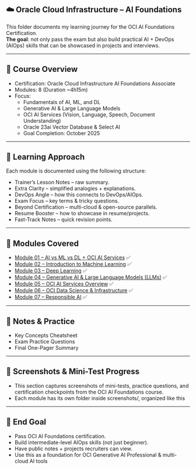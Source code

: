 ## ☁️ Oracle Cloud Infrastructure – AI Foundations

This folder documents my learning journey for the OCI AI Foundations Certification.  
**The goal**: not only pass the exam but also build practical AI + DevOps (AIOps) skills that can be showcased in projects and interviews.  

---

## 📌 Course Overview

- Certification: Oracle Cloud Infrastructure AI Foundations Associate
- Modules: 8 (Duration ~4h15m)
- Focus:
	- Fundamentals of AI, ML, and DL
	- Generative AI & Large Language Models
	- OCI AI Services (Vision, Language, Speech, Document Understanding)
	- Oracle 23ai Vector Database & Select AI
	- Goal Completion: October 2025

---

## 🧩 Learning Approach

Each module is documented using the following structure:  
- Trainer’s Lesson Notes – raw summary.
- Extra Clarity – simplified analogies + explanations.
- DevOps Angle – how this connects to DevOps/AIOps.
- Exam Focus – key terms & tricky questions.
- Beyond Certification – multi-cloud & open-source parallels.
- Resume Booster – how to showcase in resume/projects.
- Fast-Track Notes – quick revision points.

---

## 📘 Modules Covered

- [Module 01 – AI vs ML vs DL + OCI AI Services](modules/Module-01_AI-ML-DL.md) ✅  
- [Module 02 – Introduction to Machine Learning](modules/Module-02_Machine-Learning-Basics.md) ✅  
- [Module 03 – Deep Learning](modules/Module-03_Deep-Learning.md) ✅  
- [Module 04 – Generative AI & Large Language Models (LLMs)](modules/Module-04_Generative-AI-and-LLMs.md) ✅  
- [Module 05 – OCI AI Services Overview](modules/Module-05_OCI-AI-Services.md) ✅  
- [Module 06 – OCI Data Science & Infrastructure](modules/Module-06_OCI-Data-Science-and-Infrastructure.md) ✅  
- [Module 07 – Responsible AI](modules/Module-07_Responsible-AI.md) ✅

---

## 📑 Notes & Practice

- Key Concepts Cheatsheet
- Exam Practice Questions
- Final One-Pager Summary

---

## 📸 Screenshots & Mini-Test Progress

- This section captures screenshots of mini-tests, practice questions, and certification checkpoints from the OCI AI Foundations course.
- Each module has its own folder inside screenshots/, organized like this

---

## 🎯 End Goal

- Pass OCI AI Foundations certification.
- Build intermediate-level AIOps skills (not just beginner).
- Have public notes + projects recruiters can view.
- Use this as a foundation for OCI Generative AI Professional & multi-cloud AI tools

